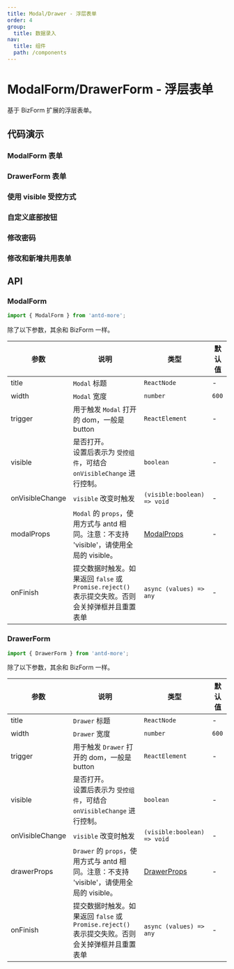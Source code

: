 ```yaml
---
title: Modal/Drawer - 浮层表单
order: 4
group:
  title: 数据录入
nav:
  title: 组件
  path: /components
---
```


# ModalForm/DrawerForm - 浮层表单

基于 BizForm 扩展的浮层表单。

## 代码演示

### ModalForm 表单

<code src="../../src/biz-form/demos/modal-form-1.tsx"></code>

### DrawerForm 表单

<code src="../../src/biz-form/demos/drawer-form-1.tsx"></code>

### 使用 visible 受控方式

<code src="../../src/biz-form/demos/modal-form-2.tsx"></code>

### 自定义底部按钮

<code src="../../src/biz-form/demos/modal-form-3.tsx"></code>

### 修改密码

<code src="../../src/biz-form/demos/modal-form-4.tsx"></code>

### 修改和新增共用表单

<code src="../../src/biz-form/demos/modal-form-5.tsx"></code>

## API

### ModalForm

```typescript
import { ModalForm } from 'antd-more';
```

除了以下参数，其余和 BizForm 一样。

| 参数 | 说明 | 类型 | 默认值 |
| --- | --- | --- | --- |
| title | `Modal` 标题 | `ReactNode` | - |
| width | `Modal` 宽度 | `number` | `600` |
| trigger | 用于触发 `Modal` 打开的 dom，一般是 button | `ReactElement` | - |
| visible | 是否打开。<br/>设置后表示为 `受控组件`，可结合 `onVisibleChange` 进行控制。 | `boolean` | - |
| onVisibleChange | `visible` 改变时触发 | `(visible:boolean) => void` | - |
| modalProps | `Modal` 的 `props`，使用方式与 antd 相同。注意：不支持 'visible'，请使用全局的 visible。 | [ModalProps](https://ant.design/components/modal-cn/#API) | - |
| onFinish | 提交数据时触发。如果返回 `false` 或 `Promise.reject()` 表示提交失败。否则会关掉弹框并且重置表单 | `async (values) => any` | - |

### DrawerForm

```typescript
import { DrawerForm } from 'antd-more';
```

除了以下参数，其余和 BizForm 一样。

| 参数 | 说明 | 类型 | 默认值 |
| --- | --- | --- | --- |
| title | `Drawer` 标题 | `ReactNode` | - |
| width | `Drawer` 宽度 | `number` | `600` |
| trigger | 用于触发 `Drawer` 打开的 dom，一般是 button | `ReactElement` | - |
| visible | 是否打开。<br/>设置后表示为 `受控组件`，可结合 `onVisibleChange` 进行控制。 | `boolean` | - |
| onVisibleChange | `visible` 改变时触发 | `(visible:boolean) => void` | - |
| drawerProps | `Drawer` 的 `props`，使用方式与 antd 相同。注意：不支持 'visible'，请使用全局的 visible。 | [DrawerProps](https://ant.design/components/drawer-cn/#API) | - |
| onFinish | 提交数据时触发。如果返回 `false` 或 `Promise.reject()` 表示提交失败。否则会关掉弹框并且重置表单 | `async (values) => any` | - |
